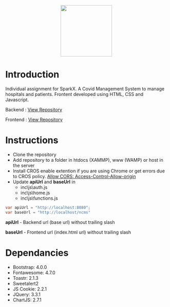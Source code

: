 <p align="center"><img src="https://static.wixstatic.com/media/32f65e_b51531ff0cdb48e58bc3e2d309fe0133~mv2.png/v1/fill/w_160,h_36,al_c,q_85,usm_0.66_1.00_0.01/Spark%20logo%20X%20RGB%20dark.webp" width="160"></p>

# Introduction
Individual assignment for SparkX. A Covid Management System to manage hospitals and patients. Frontent developed using HTML, CSS and Javascript.

Backend   : [View Repository](https://github.com/PasanBhanu/spark-individual-assignment)

Frontend  : [View Repository](https://github.com/PasanBhanu/spark-individual-assignment-frontend)

# Instructions
- Clone the repository
- Add repository to a folder in htdocs (XAMMP), www (WAMP) or host in the server
- Install CROS enable extention if you are using Chrome or get errors due to CROS policy. [Allow CORS: Access-Control-Allow-origin](https://chrome.google.com/webstore/detail/allow-cors-access-control/lhobafahddgcelffkeicbaginigeejlf)
- Update **apiUrl** and **baseUrl** in 
  - inc\js\auth.js
  - inc\js\home.js
  - inc\js\functions.js

``` java
var apiUrl = "http://localhost:8080";
var baseUrl = "http://localhost/ncms"
```
**apiUrl** - Backend url (base url) without trailing slash

**baseUrl** - Frontend url (index.html url) without trailing slash

# Dependancies
- Bootstrap: 4.0.0
- Fontawesome: 4.7.0
- Toastr: 2.1.3
- Sweetalert2
- JS Cookie: 2.2.1
- JQuery: 3.3.1
- ChartJS: 2.7.1

